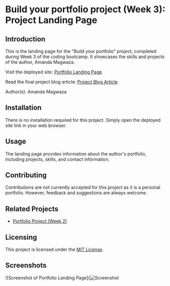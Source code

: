 # Build your portfolio project (Week 3): Project Landing Page

## Introduction
This is the landing page for the "Build your portfolio" project, completed during Week 3 of the coding bootcamp. It showcases the skills and projects of the author, Amanda Magwaza.

Visit the deployed site: [Portfolio Landing Page](https://master--helpful-dango-406009.netlify.app/)

Read the final project blog article: [Project Blog Article](https://docs.google.com/presentation/d/1WVfhyyDRsBbuarLO1Mq1U5M9xlwD5obVZ_YsYbox6cU/edit?usp=sharing)

Author(s): Amanda Magwaza

## Installation
There is no installation required for this project. Simply open the deployed site link in your web browser.

## Usage
The landing page provides information about the author's portfolio, including projects, skills, and contact information.

## Contributing
Contributions are not currently accepted for this project as it is a personal portfolio. However, feedback and suggestions are always welcome.

## Related Projects
- [Portfolio Project (Week 2)](https://docs.google.com/document/d/1M-NjFzagCNL3Hok1ZImXn0K4anxUCO1V5nhXBM_CfHw/edit?usp=sharing)

## Licensing
This project is licensed under the [MIT License](LICENSE).

## Screenshots
![Screenshot of Portfolio Landing Page](![Screenshot](https://github.com/AmandaNokubonga/Landing-Page/assets/133246847/d04b2a49-cc68-4112-818d-bf0574cb88da)


